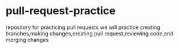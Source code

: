 # pull-request-practice
repository for practicing pull requests
we will practice creating branches,making changes,creating pull request,reviewing code,and merging changes
